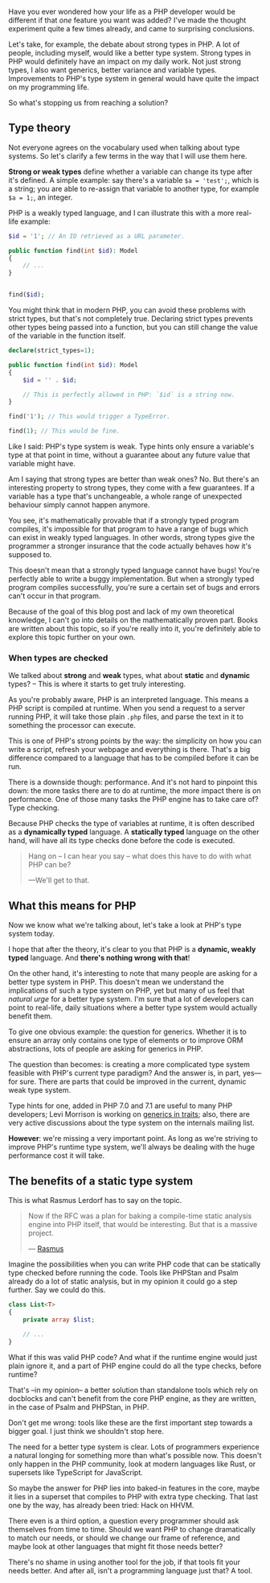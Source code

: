 Have you ever wondered how your life as a PHP developer would be different 
if that *one* feature you want was added?
I've made the thought experiment quite a few times already, and came to surprising conclusions.

Let's take, for example, the debate about strong types in PHP. 
A lot of people, including myself, would like a better type system. 
Strong types in PHP would definitely have an impact on my daily work. 
Not just strong types, I also want generics, better variance and variable types. 
Improvements to PHP's type system in general would have quite the impact on my programming life.

So what's stopping us from reaching a solution?

## Type theory

Not everyone agrees on the vocabulary used when talking about type systems. 
So let's clarify a few terms in the way that I will use them here.

**Strong or weak types** define whether a variable can change its type after it's defined. 
A simple example: say there's a variable `$a = 'test';`, which is a string;
you are able to re-assign that variable to another type, for example `$a = 1;`, an integer.

PHP is a weakly typed language, and I can illustrate this with a more real-life example:

```php
$id = '1'; // An ID retrieved as a URL parameter.

public function find(int $id): Model
{
    // ...
}


find($id);
```

You might think that in modern PHP, you can avoid these problems with strict types, but that's not completely true. 
Declaring strict types prevents other types being passed into a function, 
but you can still change the value of the variable in the function itself.

```php
declare(strict_types=1);

public function find(int $id): Model
{
    $id = '' . $id;

    // This is perfectly allowed in PHP: `$id` is a string now.
}

find('1'); // This would trigger a TypeError.

find(1); // This would be fine.
```

Like I said: PHP's type system is weak. 
Type hints only ensure a variable's type at that point in time, 
without a guarantee about any future value that variable might have.

Am I saying that strong types are better than weak ones? No. 
But there's an interesting property to strong types, they come with a few guarantees.
If a variable has a type that's unchangeable, a whole range of unexpected behaviour simply cannot happen anymore.

You see, it's mathematically provable that if a strongly typed program compiles,
it's impossible for that program to have a range of bugs which can exist in weakly typed languages.
In other words, strong types give the programmer a stronger insurance that the code actually behaves how it's supposed to.

This doesn't mean that a strongly typed language cannot have bugs! 
You're perfectly able to write a buggy implementation.
But when a strongly typed program compiles successfully, 
you're sure a certain set of bugs and errors can't occur in that program.

Because of the goal of this blog post and lack of my own theoretical knowledge, 
I can't go into details on the mathematically proven part.
Books are written about this topic, so if you're really into it, 
you're definitely able to explore this topic further on your own.

### When types are checked

We talked about **strong** and **weak** types, what about **static** and **dynamic** types? 
– This is where it starts to get truly interesting. 

As you're probably aware, PHP is an interpreted language.
This means a PHP script is compiled at runtime. 
When you send a request to a server running PHP, 
it will take those plain `.php` files, and parse the text in it to something the processor can execute.
  
This is one of PHP's strong points by the way: the simplicity on how you can write a script, 
refresh your webpage and everything is there. 
That's a big difference compared to a language that has to be compiled before it can be run. 

There is a downside though: performance.
And it's not hard to pinpoint this down: the more tasks there are to do at runtime, 
the more impact there is on performance. 
One of those many tasks the PHP engine has to take care of? Type checking.

Because PHP checks the type of variables at runtime, 
it is often described as a **dynamically typed** language.
A **statically typed** language on the other hand, 
will have all its type checks done before the code is executed.

> Hang on – I can hear you say – what does this have to do with what PHP can be?
>
> —We'll get to that.

## What this means for PHP

Now we know what we're talking about, let's take a look at PHP's type system today.

I hope that after the theory, it's clear to you that PHP is a **dynamic, weakly typed** language. 
And **there's nothing wrong with that**!

On the other hand, it's interesting to note that many people are asking for a better type system in PHP.
This doesn't mean we understand the implications of such a type system on PHP,
yet but many of us feel that *natural urge* for a better type system.
I'm sure that a lot of developers can point to real-life, 
daily situations where a better type system would actually benefit them.

To give one obvious example: the question for generics. 
Whether it is to ensure an array only contains one type of elements 
or to improve ORM abstractions, lots of people are asking for generics in PHP.

The question than becomes: is creating a more complicated type system feasible with PHP's current type paradigm? 
And the answer is, in part, yes—for sure. 
There are parts that could be improved in the current, dynamic weak type system.

Type hints for one, added in PHP 7.0 and 7.1 are useful to many PHP developers;
Levi Morrison is working on [generics in traits](*https://github.com/morrisonlevi/php-src/tree/generic_traits);
also, there are very active discussions about the type system on the internals mailing list.

**However**: we're missing a very important point.
As long as we're striving to improve PHP's runtime type system, 
we'll always be dealing with the huge performance cost it will take.

## The benefits of a static type system

This is what Rasmus Lerdorf has to say on the topic.

> Now if the RFC was a plan for baking a compile-time static analysis engine 
> into PHP itself, that would be interesting. But that is a massive project.
>
> — [Rasmus](*https://externals.io/message/101477#101592)

Imagine the possibilities when you can write PHP code that can be statically type checked 
before running the code. Tools like PHPStan and Psalm already do a lot of static analysis, 
but in my opinion it could go a step further. Say we could do this.

```php
class List<T>
{
    private array $list;
    
    // ...
}
```

What if this was valid PHP code? 
And what if the runtime engine would just plain ignore it, 
and a part of PHP engine could do all the type checks, before runtime?

That's –in my opinion– a better solution than standalone tools which rely on docblocks
and can't benefit from the core PHP engine, as they are written, in the case of Psalm and PHPStan, in PHP.

Don't get me wrong: tools like these are the first important step 
towards a bigger goal. I just think we shouldn't stop here. 

The need for a better type system is clear.
Lots of programmers experience a natural longing for something more than what's possible now.
This doesn't only happen in the PHP community, look at modern languages like Rust, 
or supersets like TypeScript for JavaScript. 

So maybe the answer for PHP lies into baked-in features in the core, 
maybe it lies in a superset that compiles to PHP with extra type checking.
That last one by the way, has already been tried: Hack on HHVM. 

There even is a third option, a question every programmer should ask themselves from time to time.
Should we want PHP to change dramatically to match our needs, 
or should we change our frame of reference, and maybe look at other languages that might fit those needs better?

There's no shame in using another tool for the job, if that tools fit your needs better.
And after all, isn't a programming language just that? A tool.
